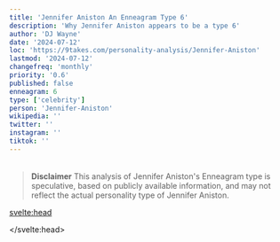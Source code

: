 ```yaml
---
title: 'Jennifer Aniston An Enneagram Type 6'
description: 'Why Jennifer Aniston appears to be a type 6'
author: 'DJ Wayne'
date: '2024-07-12'
loc: 'https://9takes.com/personality-analysis/Jennifer-Aniston'
lastmod: '2024-07-12'
changefreq: 'monthly'
priority: '0.6'
published: false
enneagram: 6
type: ['celebrity']
person: 'Jennifer-Aniston'
wikipedia: ''
twitter: ''
instagram: ''
tiktok: ''
---
```


<!--
    childhood and upbringing
    first big success
    style habits and quirks that relate to their personality type
    stressful moments in their life and how they handled them
    comfort- moments in their life where they are doing well and killing it
-->
<!-- // keywords:  -->

<script>
	// import  PopCard  from "$lib/components/atoms/PopCard.svelte";
import BlogPurpose from '$lib/components/blog/BlogPurpose.svelte'
</script>

<div
	style="display: flex;
    justify-content: center;
    margin: 1rem 0;
	"
>
	<!-- <PopCard
		image={`/types/6s/${'Jennifer-Aniston'}.webp`}
		enneagramType={6}
		showIcon={false}
		displayText="Jennifer Aniston"
		subtext=""
	/> -->
</div>

> **Disclaimer** This analysis of Jennifer Aniston's Enneagram type is speculative, based on publicly available information, and may not reflect the actual personality type of Jennifer Aniston.

<p class="firstLetter"></p>

<svelte:head>

<script type="application/ld+json">

</script>

</svelte:head>

<style lang="scss"></style>
